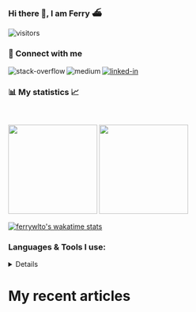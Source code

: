 ### Hi there 👋, I am Ferry ⛴️

![visitors](https://visitor-badge.glitch.me/badge?page_id=ferrywlto.ferrywlto&left_color=DimGray&right_color=Green&left_text=Profile%20Views)

### 🔗 Connect with me

[<img alt="linked-in" src="https://img.shields.io/badge/Linkedin-Profile-%23008000?logo=linkedin&style=flat&labelColor=222426" />](https://www.linkedin.com/in/ferry-to-2a905720/)
[<img align="left" alt="stack-overflow" src="https://img.shields.io/badge/Stackoverflow-Profile-%23008000?logo=stackoverflow&style=flat&labelColor=222426" />](https://stackoverflow.com/users/2952180/masterwil)
[<img align="left" alt="medium" src="https://img.shields.io/badge/Medium-Profile-%23008000?logo=medium&style=flat&labelColor=222426" />](https://ferrywlto.medium.com)

### 📊 My statistics 📈
<br/><br/>
<img height="180px" src="https://github-readme-stats.vercel.app/api?username=ferrywlto&show_icons=true&hide_border=true&count_private=true&include_all_commits=true&custom_title=My GitHub Stats&title_color=f8deb8&bg_color=111111&text_color=aaaaaa&icon_color=00d9a8" />
<img height="180em" src="https://github-readme-stats.vercel.app/api/top-langs/?username=ferrywlto&layout=compact&langs_count=8&hide=HTML,CSS,ASP&hide_border=true&title_color=f8deb8&bg_color=111111&text_color=aaaaaa" />

[![ferrywlto's wakatime stats](https://github-readme-stats.vercel.app/api/wakatime?username=ferrywlto&title_color=f8deb8&bg_color=111111&text_color=aaaaaa)](https://github.com/anuraghazra/github-readme-stats)


### Languages & Tools I use:
<details>

<br/>
<img alt="medium" src="https://img.shields.io/badge/.NET-%23008000?logo=dotnet&style=flat&labelColor=222426" />
<img alt="medium" src="https://img.shields.io/badge/C%23-%23008000?logo=csharp&style=flat&labelColor=222426" />
<img alt="medium" src="https://img.shields.io/badge/Blazor-%23008000?logo=blazor&style=flat&labelColor=222426" />
<img alt="medium" src="https://img.shields.io/badge/Xamarin-%23008000?logo=xamarin&style=flat&labelColor=222426" />
<br/>
<img alt="medium" src="https://img.shields.io/badge/Vue.js-%23008000?logo=vuedotjs&style=flat&labelColor=222426" />
<img alt="medium" src="https://img.shields.io/badge/Vuetify-%23008000?logo=vuetify&style=flat&labelColor=222426" />
<img alt="medium" src="https://img.shields.io/badge/Nuxt.js-%23008000?logo=nuxtdotjs&style=flat&labelColor=222426" />
<img alt="medium" src="https://img.shields.io/badge/JavaScript-%23008000?logo=javascript&style=flat&labelColor=222426" />
<img alt="medium" src="https://img.shields.io/badge/TypeScript-%23008000?logo=typescript&style=flat&labelColor=222426" />
<br/>
<img alt="medium" src="https://img.shields.io/badge/GCP-%23008000?logo=googlecloud&style=flat&labelColor=222426" />
<img alt="medium" src="https://img.shields.io/badge/Azure-%23008000?logo=microsoftazure&style=flat&labelColor=222426" />
<img alt="medium" src="https://img.shields.io/badge/Firebase-%23008000?logo=firebase&style=flat&labelColor=222426" />
<br/>
<img alt="medium" src="https://img.shields.io/badge/Docker-%23008000?logo=docker&style=flat&labelColor=222426" />
<img alt="medium" src="https://img.shields.io/badge/MongoDB-%23008000?logo=mongodb&style=flat&labelColor=222426" />
<img alt="medium" src="https://img.shields.io/badge/SQL Server-%23008000?logo=microsoftsqlserver&style=flat&labelColor=222426" />
<img alt="medium" src="https://img.shields.io/badge/SQLite-%23008000?logo=sqlite&style=flat&labelColor=222426" />
<br/>
<img alt="medium" src="https://img.shields.io/badge/Slack-%23008000?logo=slack&style=flat&labelColor=222426" />
<img alt="medium" src="https://img.shields.io/badge/VSCode-%23008000?logo=visualstudiocode&style=flat&labelColor=222426" />
<img alt="medium" src="https://img.shields.io/badge/Rider-%23008000?logo=rider&style=flat&labelColor=222426" />
<img alt="medium" src="https://img.shields.io/badge/GitHub-%23008000?logo=github&style=flat&labelColor=222426" />
</details>

<!--
**ferrywlto/ferrywlto** is a ✨ _special_ ✨ repository because its `README.md` (this file) appears on your GitHub profile.

Here are some ideas to get you started:

- 🔭 I’m currently working on ...
- 🌱 I’m currently learning ...
- 👯 I’m looking to collaborate on ...
- 🤔 I’m looking for help with ...
- 💬 Ask me about C# and Vue
- 📫 How to reach me: ...
- 😄 Pronouns: ...
- ⚡ Fun fact: ...




# Books I love
-->

# My recent articles
<!-- BLOG-POST-LIST:START -->

<!-- BLOG-POST-LIST:END -->
